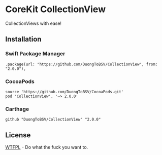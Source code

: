 # CoreKit CollectionView

CollectionViews with ease!



## Installation


### Swift Package Manager

```
.package(url: "https://github.com/DuongToBSV/CollectionView", from: "2.0.0"),
```


### CocoaPods

```
source 'https://github.com/DuongToBSV/CocoaPods.git'
pod 'CollectionView', '~> 2.0.0'
```



### Carthage

```
github "DuongToBSV/CollectionView" "2.0.0"
```



## License

[WTFPL](LICENSE) - Do what the fuck you want to.
